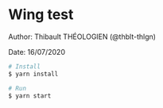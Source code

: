 # Wing test

Author: Thibault THÉOLOGIEN (@thblt-thlgn)

Date: 16/07/2020

```sh
# Install
$ yarn install

# Run
$ yarn start
```
